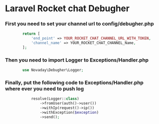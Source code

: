# Laravel Rocket chat Debugher

### First you need to set your channel url to config/debugher.php
```php
        return [
            'end_point' => YOUR_ROCKET_CHAT_CHANNEL_URL_WITH_TOKEN,
            'channel_name' => YOUR_ROCKET_CHAT_CHANNEL_Name,
        ];
```

### Then you need to import Logger to Exceptions/Handler.php
```php
        use Novaday\Debugher\Logger;
```

### Finally, put the following code to Exceptions/Handler.php where ever you need to push log

```php
            resolve(Logger::class)
                ->fromUser(auth()->user())
                ->withIp(request()->ip())
                ->withException($exception)
                ->send();
```
